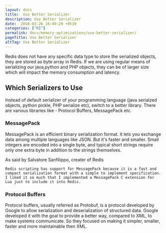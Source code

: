 ```yaml
---
layout: docs
title:  Use Better Serializer
description: Use Better Serializer
date:  2018-03-26 16:49:29 +0530
categories: ["RI"]
permalink: docs/memory-optimizations/use-better-serializer/
pageTitle: Use Better Serializer
altTag: Use Better Serializer
---
```

Redis does not have any specific data type to store the serialized objects, they are stored as byte array in Redis. If we are using regular means of serializing our java,python and PHP objects, they can be of larger size which will impact the memory consumption and latency.

## Which Serializers to Use

Instead of default serializer of your programming language (java serialzed objects, python pickle, PHP serialize etc), switch to a better library. There are various libraries like - Protocol Buffers, MessagePack etc.

### MessagePack

MessagePack is an efficient binary serialization format. It lets you exchange data among multiple languages like JSON. But it's faster and smaller. Small integers are encoded into a single byte, and typical short strings require only one extra byte in addition to the strings themselves.

As said by Salvatore Sanfilippo, creater of Redis

`Redis scripting has support for MessagePack because it is a fast and compact serialization format with a simple to implement specification. I liked it so much that I implemented a MessagePack C extension for Lua just to include it into Redis.`

### Protocol Buffers

Protocol buffers, usually referred as Protobuf, is a protocol developed by Google to allow serialization and deserialization of structured data. Google developed it with the goal to provide a better way, compared to XML, to make systems communicate. So they focused on making it simpler, smaller, faster and more maintainable then XML.
